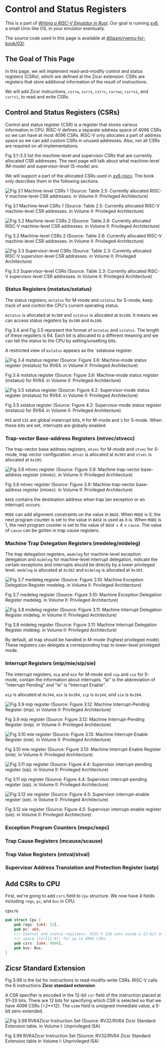 # Control and Status Registers

This is a part of [_Writing a RISC-V Emulator in Rust_](../). Our goal is
running [xv6](https://github.com/mit-pdos/xv6-riscv), a small Unix-like OS, in
your emulator eventually.

The source code used in this page is available at
[d0iasm/rvemu-for-book/03/](https://github.com/d0iasm/rvemu-for-book/tree/master/03).

## The Goal of This Page

In this page, we will implement read-and-modify control and status registers
(CSRs), which are defined at the Zicsr extension. CSRs are registers that store
additional information of the result of instructions.

We will add Zicsr instructions, `csrrw`, `csrrs`, `csrrc`, `csrrwi`, `csrrsi`,
and `csrrci`, to read and write CSRs.

## Control and Status Registers (CSRs)

Control and status register (CSR) is a register that stores various information
in CPU. RISC-V defines a separate address space of 4096 CSRs so we can have at
most 4096 CSRs. RISC-V only allocates a part of address space so we can add
custom CSRs in unused addresses. Also, not all CSRs are required on all
implementations.

Fig 3.1-3.3 list the machine-level and supervisor CSRs that are currently
allocated CSR addresses. The next page will talk about what machine-level
(M-mode) and supervisor-level (S-mode) are.

We will support a part of the allocated CSRs used in
[xv6-riscv](https://github.com/mit-pdos/xv6-riscv). The book only describes
them in the following sections.

![Fig 3.1 Machine-level CSRs 1 (Source: Table 2.5: Currently allocated RISC-V
machine-level CSR addresses. in Volume II: Privileged
Architecture)](../img/1-3-1.png)

<p class="caption">Fig 3.1 Machine-level CSRs 1 (Source: Table 2.5: Currently
allocated RISC-V machine-level CSR addresses. in Volume II: Privileged
Architecture)</p>

![Fig 3.2 Machine-level CSRs 2 (Source: Table 2.6: Currently allocated RISC-V
machine-level CSR addresses. in Volume II: Privileged
Architecture)](../img/1-3-2.png)

<p class="caption">Fig 3.2 Machine-level CSRs 2 (Source: Table 2.6: Currently
allocated RISC-V machine-level CSR addresses. in Volume II: Privileged
Architecture)</p>

![Fig 3.3 Supervisor-level CSRs (Source: Table 2.3: Currently allocated RISC-V
supervisor-level CSR addresses. in Volume II: Privileged
Architecture)](../img/1-3-3.png)

<p class="caption">Fig 3.3 Supervisor-level CSRs (Source: Table 2.3: Currently
allocated RISC-V supervisor-level CSR addresses. in Volume II: Privileged
Architecture)</p>

### Status Registers (mstatus/sstatus)

The status registers, `mstatus` for M-mode and `sstatus` for S-mode, keep track
of and control the CPU's current operating status.

`mstatus` is allocated at `0x300` and `sstatus` is allocated at `0x100`. It
means we can access status registers by `0x300` and `0x100`.

Fig 3.4 and Fig 3.5 represent the format of `mstatus` and `sstatus`. The length
of these regsiters is 64. Each bit is allocated to a different meaning and we
can tell the status to the CPU by setting/unsetting bits.

A restricted view of `mstatus` appears as the `sstatusw register.

![Fig 3.4 mstatus register (Source: Figure 3.6: Machine-mode status register
(mstatus) for RV64. in Volume II: Privileged Architecture)](../img/1-3-4.png)

<p class="caption">Fig 3.4 mstatus register (Source: Figure 3.6: Machine-mode
status register (mstatus) for RV64. in Volume II: Privileged Architecture)</p>

![Fig 3.5 sstatus register (Source: Figure 4.2: Supervisor-mode status register
(mstatus) for RV64. in Volume II: Privileged Architecture)](../img/1-3-5.png)

<p class="caption">Fig 3.5 sstatus register (Source: Figure 4.2:
Supervisor-mode status register (mstatus) for RV64. in Volume II: Privileged
Architecture)</p>

`MIE` and `SIE` are global insterrupt bits, `M` for M-mode and `S` for S-mode.
When these bits are set, interrupts are globally enabled.

### Trap-vector Base-address Registers (mtvec/stvecc)

The trap-vector base address registers, `mtvec` for M-mode and `stvec` for
S-mode, trap vector configuration. `mtvec` is allocated at `0x303` and `stvec`
is allocated at `0x105`.

![Fig 3.6 mtvec register (Source: Figure 3.9: Machine trap-vector base-address
register (mtvec). in Volume II: Privileged Architecture)](../img/1-3-6.png)

<p class="caption">Fig 3.6 mtvec register (Source: Figure 3.9: Machine
trap-vector base-address register (mtvec). in Volume II: Privileged
Architecture)</p>

`BASE` contains the destination address when trap (an exception or an
interrupt) occurs.

`MODE` can add alignment constraints on the value in `BASE`. When `MODE` is 0,
the next program counter is set to the value in `BASE` is used as it is.  When
`MODE` is 1, the next program counter is set to the value of `BASE` + 4 ×
`cause`.  The value of `cause` can be gotten in trap cause registers.

### Machine Trap Delegation Registers (medeleg/mideleg)

The trap delegation registers, `medeleg` for machine-level exception delegation
and `mideleg` for machine-level interrupt delegation, indicate the certain
exceptions and interrupts should be directly by a lower privileged level.
`medeleg` is allocated at `0x302` and `mideleg` is allocated at `0x303`.

![Fig 3.7 medeleg register (Source: Figure 3.10: Machine Exception Delegation
Register medeleg. in Volume II: Privileged Architecture)](../img/1-3-7.png)

<p class="caption">Fig 3.7 medeleg register (Source: Figure 3.10: Machine Exception Delegation
Register medeleg. in Volume II: Privileged Architecture)</p>

![Fig 3.8 mideleg register (Source: Figure 3.11: Machine Interrupt Delegation
Register mideleg. in Volume II: Privileged Architecture)](../img/1-3-8.png)

<p class="caption">Fig 3.8 mideleg register (Source: Figure 3.11: Machine Interrupt Delegation
Register mideleg. in Volume II: Privileged Architecture)</p>

By default, all trap should be handled in M-mode (highest privileged mode).
These registers can delegate a corresponding trap to lower-level privileged mode.

### Interrupt Registers (mip/mie/sip/sie)

The interrupt registers, `mip` and `mie` for M-mode and `sip` and `sie` for
S-mode, contain the information about interrupts. "ip" is the abbreviation of
"Interrupt Pending" and "ie" is "Interrupt Enable".

`mip` is allocated at `0x344`, `mie` is `0x304`, `sip` is `0x144`, and `sie` is
`0x104`.

![Fig 3.9 mip register (Source: Figure 3.12: Machine Interrupt-Pending Register
(mip). in Volume II: Privileged Architecture)](../img/1-3-9.png)

<p class="caption">Fig 3.9 mip register (Source: Figure 3.12: Machine Interrupt-Pending Register
(mip). in Volume II: Privileged Architecture)</p>

![Fig 3.10 mie register (Source: Figure 3.13: Machine Interrupt-Enable Register
(mie). in Volume II: Privileged Architecture)](../img/1-3-10.png)

<p class="caption">Fig 3.10 mie register (Source: Figure 3.13: Machine Interrupt-Enable Register
(mie). in Volume II: Privileged Architecture)</p>

![Fig 3.11 sip register (Source: Figure 4.4: Supervisor interrupt-pending
register (sip). in Volume II: Privileged Architecture)](../img/1-3-11.png)

<p class="caption">Fig 3.11 sip register (Source: Figure 4.4: Supervisor interrupt-pending
register (sip). in Volume II: Privileged Architecture)</p>

![Fig 3.12 sie register (Source: Figure 4.5: Supervisor interrupt-enable
register (sie). in Volume II: Privileged Architecture)](../img/1-3-12.png)

<p class="caption">Fig 3.12 sie register (Source: Figure 4.5: Supervisor interrupt-enable
register (sie). in Volume II: Privileged Architecture)</p>

### Exception Program Counters (mepc/sepc)

### Trap Cause Registers (mcause/scause)

### Trap Value Registers (mtval/stval)

### Supervisor Address Translation and Protection Register (satp)

## Add CSRs to CPU

First, we're going to add `csrs` field to `Cpu` structure. We now have 4 fields
including `regs`, `pc`, and `bus` in CPU.

<p class="filename">cpu.rs</p>

```rust
pub struct Cpu {
    pub regs: [u64; 32],
    pub pc: u64,
    /// Control and status registers. RISC-V ISA sets aside a 12-bit encoding
    /// space (csr[11:0]) for up to 4096 CSRs.
    pub csrs: [u64; 4096],
    pub bus: Bus,
}
```

## Zicsr Standard Extension

Fig 3.99 is the list for instructions to read-modify-write CSRs. RISC-V calls
the 6 instructions **Zicsr standard extension**.

A CSR specifier is encoded in the 12-bit `csr` field of the instruction placed
at 31–20 bits. There are 12 bits for specifying which CSR is selected so that we
have 4096 CSRs (=2\*\*12). The `uimm` field is unsigned immediate value, a 5-bit
zero-extended.

![Fig 3.99 RV64Zicsr Instruction Set (Source: RV32/RV64 Zicsr Standard Extension
table. in Volume I: Unprivileged ISA)](../img/1-3-99.png)

<p class="caption">Fig 3.99 RV64Zicsr Instruction Set (Source: RV32/RV64 Zicsr
Standard Extension table in Volume I: Unprivileged ISA)</p>

